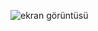 
![ekran görüntüsü](https://github.com/user-attachments/assets/2b3d183d-b11f-4e56-abd6-2727c7b5dde0)
